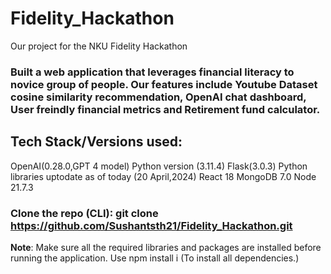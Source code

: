 # Fidelity_Hackathon
Our project for the NKU Fidelity Hackathon

### Built a web application that leverages financial literacy to novice group of people. Our features include Youtube Dataset cosine similarity recommendation, OpenAI chat dashboard, User freindly financial metrics and Retirement fund calculator. 

## Tech Stack/Versions used: 
OpenAI(0.28.0,GPT 4 model)
Python version (3.11.4)
Flask(3.0.3)
Python libraries uptodate as of today (20 April,2024)
React 18
MongoDB 7.0
Node 21.7.3

### Clone the repo (CLI): git clone https://github.com/Sushantsth21/Fidelity_Hackathon.git

**Note**: Make sure all the required libraries and packages are installed before running the application. Use npm install i (To install all dependencies.)



